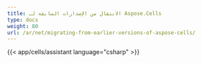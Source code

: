 ```yaml
---
title: الانتقال من الإصدارات السابقة لـ Aspose.Cells
type: docs
weight: 80
url: /ar/net/migrating-from-earlier-versions-of-aspose-cells/
---
```



{{< app/cells/assistant language="csharp" >}}
